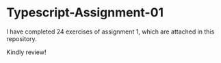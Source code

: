 # Typescript-Assignment-01

I have completed 24 exercises of assignment 1, which are attached in this repository.


Kindly review!
